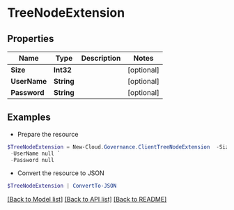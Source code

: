 # TreeNodeExtension
## Properties

Name | Type | Description | Notes
------------ | ------------- | ------------- | -------------
**Size** | **Int32** |  | [optional] 
**UserName** | **String** |  | [optional] 
**Password** | **String** |  | [optional] 

## Examples

- Prepare the resource
```powershell
$TreeNodeExtension = New-Cloud.Governance.ClientTreeNodeExtension  -Size null `
 -UserName null `
 -Password null
```

- Convert the resource to JSON
```powershell
$TreeNodeExtension | ConvertTo-JSON
```

[[Back to Model list]](../README.md#documentation-for-models) [[Back to API list]](../README.md#documentation-for-api-endpoints) [[Back to README]](../README.md)

